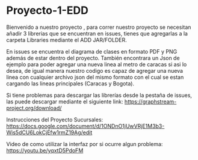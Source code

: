 # Proyecto-1-EDD
Bienvenido a nuestro proyecto , para correr nuestro proyecto se necesitan añadir 3 librerias que se encuentran en issues, tienes que agregarlas a la carpeta Libraries mediante el ADD JAR/FOLDER.

En issues se encuentra el diagrama de clases en formato PDF y PNG además de estar dentro del proyecto. También encontrara un Json de ejemplo para poder agregar una nueva linea al metro de caracas si asi lo desea, de igual manera nuestro codigo es capaz de agregar una nueva linea con cualquier archivo json del mismo formato con el cual se estan cargando las lineas principales (Caracas y Bogota).

Si tiene problemas para descargar las librerías desde la pestaña de issues, las puede descargar mediante el siguiente link: https://graphstream-project.org/download/  

Instrucciones del Proyecto Sucursales: https://docs.google.com/document/d/1ONDnO1jUwVRjE1M3b3-Wis5dCU6LokCjEfw1rmZ19Ag/edit

Video de como utilizar la interfaz por si ocurre algun problema: https://youtu.be/yqxtD5PdoFM
